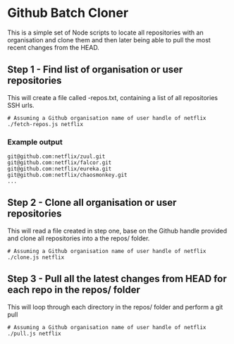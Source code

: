 # Github Batch Cloner

This is a simple set of Node scripts to locate all repositories with an organisation and clone them and then later being able to pull the most recent changes from the HEAD.

## Step 1 - Find list of organisation or user repositories

This will create a file called <github-handle>-repos.txt, containing a list of all repositories SSH urls.

```
# Assuming a Github organisation name of user handle of netflix
./fetch-repos.js netflix
```

### Example output

```
git@github.com:netflix/zuul.git
git@github.com:netflix/falcor.git
git@github.com:netflix/eureka.git
git@github.com:netflix/chaosmonkey.git
...
```

## Step 2 - Clone all organisation or user repositories

This will read a file created in step one, base on the Github handle provided and clone all repositories into a the repos/<github-handle> folder.

```
# Assuming a Github organisation name of user handle of netflix
./clone.js netflix
```

## Step 3 - Pull all the latest changes from HEAD for each repo in the repos/<github-handle> folder

This will loop through each directory in the repos/<github-handle> folder and perform a git pull

```
# Assuming a Github organisation name of user handle of netflix
./pull.js netflix
```